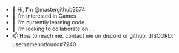 - 👋 Hi, I’m @mastergithub3574
- 👀 I’m interested in  Games
- 🌱 I’m currently learning code
- 💞️ I’m looking to collaborate on ...
- 📫 How to reach me. contact me on discord or github. dISCORD: usernamenotfound#7240

<!---
mastergithub3574/mastergithub3574 is a ✨ special ✨ repository because its `README.md` (this file) appears on your GitHub profile.
You can click the Preview link to take a look at your changes.
--->
